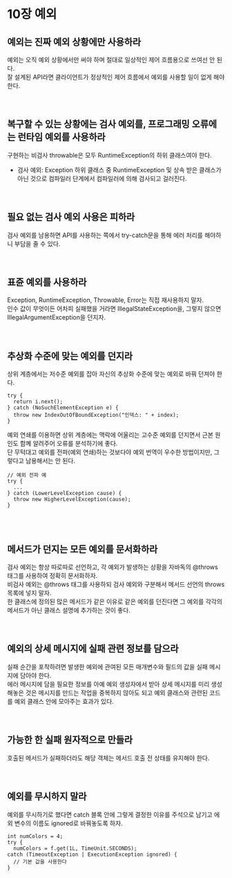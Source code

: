 # 10장 예외
## 예외는 진짜 예외 상황에만 사용하라
예외는 오직 예외 상황에서만 써야 하며 절대로 일상적인 제어 흐름용으로 쓰여선 안 된다.</br>
잘 설계된 API라면 클라이언트가 정상적인 제어 흐름에서 예외를 사용할 일이 없게 해야 한다.</br>
</br></br>

## 복구할 수 있는 상황에는 검사 예외를, 프로그래밍 오류에는 런타임 예외를 사용하라
구현하는 비검사 throwable은 모두 RuntimeException의 하위 클래스여야 한다.</br>
* 검사 예외: Exception 하위 클래스 중 RuntimeException 및 상속 받은 클래스가 아닌 것으로 컴파일러 단계에서 컴파일러에 의해 검사되고 걸러진다.</br>
</br></br>

## 필요 없는 검사 예외 사용은 피하라
검사 예외를 남용하면 API를 사용하는 쪽에서 try-catch문을 통해 에러 처리를 해야하니 부담을 줄 수 있다.</br>
</br></br>

## 표쥰 예외를 사용하라
Exception, RuntimeException, Throwable, Error는 직접 재사용하지 말자.</br>
인수 값이 무엇이든 어차피 실패했을 거라면 IllegalStateException을, 그렇지 않으면 IllegalArgumentException을 던지자.</br>
</br></br>

## 추상화 수준에 맞는 예외를 던지라
상위 계층에서는 저수준 예외를 잡아 자신의 추상화 수준에 맞는 예외로 바꿔 던져야 한다.</br>

```
try {
  return i.next();
} catch (NoSuchElementException e) {
  throw new IndexOutOfBoundException("인덱스: " + index);
}
```

예외 연쇄를 이용하면 상위 계층에는 맥락에 어울리는 고수준 예외를 던지면서 근본 원인도 함꼐 알려주어 오류를 분석하기에 좋다.</br>
단 무턱대고 예외를 전파(예외 연쇄)하는 것보다야 예외 번역이 우수한 방법이지만, 그렇다고 남용해서는 안 된다.</br>

```
// 예외 전파 예
try {
  ...
} catch (LowerLevelException cause) {
  throw new HigherLevelException(cause);
}
```

</br></br>

## 메서드가 던지는 모든 예외를 문서화하라
검사 예외는 항상 따로따로 선언하고, 각 예외가 발생하는 상황을 자바독의 @throws 태그를 사용하여 정확히 문서화하자.</br>
비검사 예외는 @throws 태그를 사용하되 검사 예외와 구분해서 메서드 선언의 throws 목록에 넣지 말자.</br>
한 클래스에 정의된 많은 메서드가 같은 이유로 같은 예외를 던진다면 그 예외를 각각의 메서드가 아닌 클래스 설명에 추가하는 것이 좋다.</br>
</br></br>

## 예외의 상세 메시지에 실패 관련 정보를 담으라
실패 순간을 포착하려면 발생한 예외에 관여된 모든 매개변수와 필드의 값을 실패 메시지에 담아야 한다.</br>
에러 메시지에 담을 필요한 정보를 아예 예외 생성자에서 받아 상세 메시지를 미리 생성해놓은 것은 메시지를 만드는 작업을 중복하지 않아도 되고 예외 클래스와 관련된 코드를 예외 클래스 안에 모아주는 효과가 있다.</br>
</br></br>

## 가능한 한 실패 원자적으로 만들라
호출된 메서드가 실패하더라도 해당 객체는 메서드 호출 전 상태를 유지해야 한다.</br>
</br></br>

## 예외를 무시하지 말라
예외를 무시하기로 했다면 catch 블록 안에 그렇게 결정한 이유를 주석으로 남기고 에외 변수의 이름도 ignored로 바꿔놓도록 하자.</br>

```
int numColors = 4;
try {
  numColors = f.get(1L, TimeUnit.SECONDS);
catch (TimeoutException | ExecutionException ignored) {
  // 기본 값을 사용한다
}
```
</br></br></br></br>
